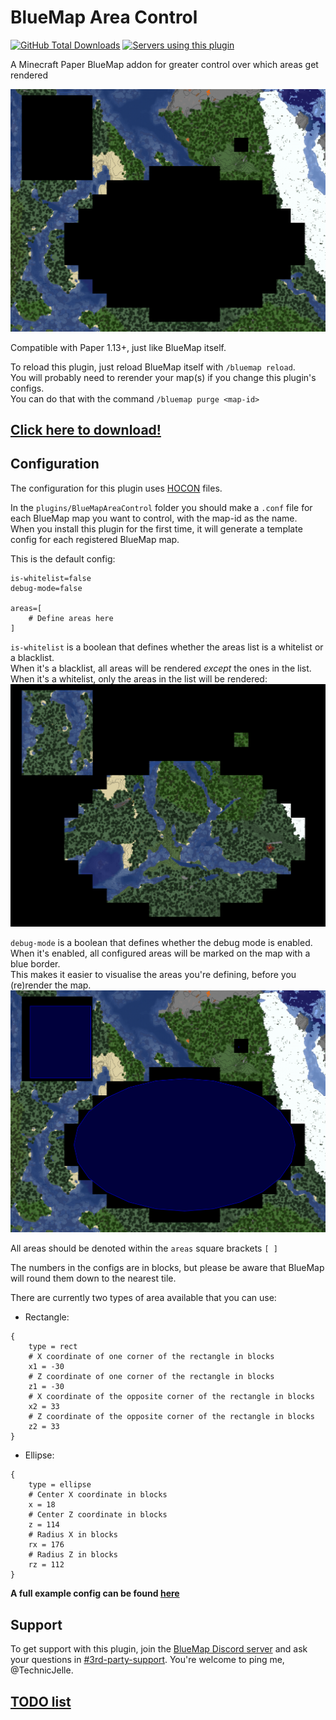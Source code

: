 # BlueMap Area Control

[![GitHub Total Downloads](https://img.shields.io/github/downloads/TechnicJelle/BlueMapAreaControl/total?label=Downloads&color=success "Click here to download the plugin")](https://github.com/TechnicJelle/BlueMapAreaControl/releases/latest)
[![Servers using this plugin](https://img.shields.io/bstats/servers/18345?label=Servers)](https://bstats.org/plugin/bukkit/BlueMap%20Area%20Control/18345)

A Minecraft Paper BlueMap addon for greater control over which areas get rendered

![a screenshot of bluemap with a couple holes in it. one hole is rectangular, one is an ellipse, and the third is a single chunk](.github/bmac.png)

Compatible with Paper 1.13+, just like BlueMap itself.

To reload this plugin, just reload BlueMap itself with `/bluemap reload`.\
You will probably need to rerender your map(s) if you change this plugin's configs.\
You can do that with the command `/bluemap purge <map-id>`


## [Click here to download!](../../releases/latest)

## Configuration
The configuration for this plugin uses [HOCON](https://github.com/lightbend/config/blob/main/HOCON.md) files.

In the `plugins/BlueMapAreaControl` folder you should make a `.conf` file for each BlueMap map you want to control, with the map-id as the name.\
When you install this plugin for the first time, it will generate a template config for each registered BlueMap map.

This is the default config:
```
is-whitelist=false
debug-mode=false

areas=[
	# Define areas here
]
```

`is-whitelist` is a boolean that defines whether the areas list is a whitelist or a blacklist.\
When it's a blacklist, all areas will be rendered _except_ the ones in the list.\
When it's a whitelist, only the areas in the list will be rendered:
![the same map as earlier, but now all chunks that were holes are the only ones still left. the rest is now all empty](.github/whitelist.png)

`debug-mode` is a boolean that defines whether the debug mode is enabled.\
When it's enabled, all configured areas will be marked on the map with a blue border.\
This makes it easier to visualise the areas you're defining, before you (re)render the map.
![the same image as the first, but with blue area markers overlaid](.github/debug-mode-enabled.png)

All areas should be denoted within the `areas` square brackets `[ ]`

The numbers in the configs are in blocks, but please be aware that BlueMap will round them down to the nearest tile.

There are currently two types of area available that you can use:

- Rectangle:
```hocon
{
	type = rect
	# X coordinate of one corner of the rectangle in blocks
	x1 = -30
	# Z coordinate of one corner of the rectangle in blocks
	z1 = -30
	# X coordinate of the opposite corner of the rectangle in blocks
	x2 = 33
	# Z coordinate of the opposite corner of the rectangle in blocks
	z2 = 33
}
```

- Ellipse:
```hocon
{
	type = ellipse
	# Center X coordinate in blocks
	x = 18
	# Center Z coordinate in blocks
	z = 114
	# Radius X in blocks
	rx = 176
	# Radius Z in blocks
	rz = 112
}
```

**A full example config can be found [here](https://github.com/TechnicJelle/BlueMapAreaControl/blob/main/example.conf)**

## Support
To get support with this plugin, join the [BlueMap Discord server](https://bluecolo.red/map-discord)
and ask your questions in [#3rd-party-support](https://discord.com/channels/665868367416131594/863844716047106068). You're welcome to ping me, @TechnicJelle.

## [TODO list](https://github.com/users/TechnicJelle/projects/1)
